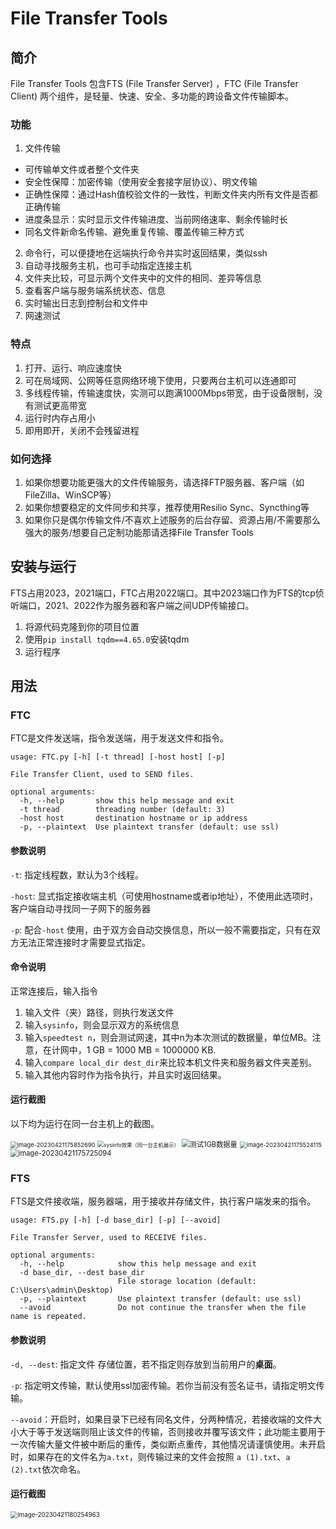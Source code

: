 # File Transfer Tools
## 简介

File Transfer Tools 包含FTS (File Transfer Server) ，FTC (File Transfer Client) 两个组件，是轻量、快速、安全、多功能的跨设备文件传输脚本。

### 功能

1. 文件传输
  - 可传输单文件或者整个文件夹
  - 安全性保障：加密传输（使用安全套接字层协议）、明文传输
  - 正确性保障：通过Hash值校验文件的一致性，判断文件夹内所有文件是否都正确传输
  - 进度条显示：实时显示文件传输进度、当前网络速率、剩余传输时长
  - 同名文件新命名传输、避免重复传输、覆盖传输三种方式
2. 命令行，可以便捷地在远端执行命令并实时返回结果，类似ssh
3. 自动寻找服务主机，也可手动指定连接主机
4. 文件夹比较，可显示两个文件夹中的文件的相同、差异等信息
5. 查看客户端与服务端系统状态、信息
6. 实时输出日志到控制台和文件中
7. 网速测试

### 特点

1. 打开、运行、响应速度快
2. 可在局域网、公网等任意网络环境下使用，只要两台主机可以连通即可
3. 多线程传输，传输速度快，实测可以跑满1000Mbps带宽，由于设备限制，没有测试更高带宽
4. 运行时内存占用小
5. 即用即开，关闭不会残留进程

### 如何选择

1. 如果你想要功能更强大的文件传输服务，请选择FTP服务器、客户端（如FileZilla、WinSCP等）
2. 如果你想要稳定的文件同步和共享，推荐使用Resilio Sync、Syncthing等
3. 如果你只是偶尔传输文件/不喜欢上述服务的后台存留、资源占用/不需要那么强大的服务/想要自己定制功能那请选择File Transfer Tools

## 安装与运行

FTS占用2023，2021端口，FTC占用2022端口。其中2023端口作为FTS的tcp侦听端口，2021、2022作为服务器和客户端之间UDP传输接口。

1. 将源代码克隆到你的项目位置
2. 使用`pip install tqdm==4.65.0`安装tqdm
3. 运行程序

## 用法

### FTC

FTC是文件发送端，指令发送端，用于发送文件和指令。

```
usage: FTC.py [-h] [-t thread] [-host host] [-p]

File Transfer Client, used to SEND files.

optional arguments:
  -h, --help       show this help message and exit
  -t thread        threading number (default: 3)
  -host host       destination hostname or ip address
  -p, --plaintext  Use plaintext transfer (default: use ssl)
```

#### 参数说明

`-t`: 指定线程数，默认为3个线程。

`-host`: 显式指定接收端主机（可使用hostname或者ip地址），不使用此选项时，客户端自动寻找同一子网下的服务器

`-p`: 配合`-host` 使用，由于双方会自动交换信息，所以一般不需要指定，只有在双方无法正常连接时才需要显式指定。

#### 命令说明

正常连接后，输入指令

1. 输入文件（夹）路径，则执行发送文件
2. 输入`sysinfo`，则会显示双方的系统信息
3. 输入`speedtest n`，则会测试网速，其中n为本次测试的数据量，单位MB。注意，在计网中，1 GB = 1000 MB = 1000000 KB.
4. 输入`compare local_dir dest_dir`来比较本机文件夹和服务器文件夹差别。
5. 输入其他内容时作为指令执行，并且实时返回结果。

#### 运行截图

以下均为运行在同一台主机上的截图。

<img src="assets/image-20230421175852690.png" alt="image-20230421175852690" style="zoom:67%;" />

<img src="assets/image-20230421174220808.png" alt="sysinfo效果（同一台主机展示）" style="zoom:60%;" />

<img src="assets/image-20230421175214141.png" alt="测试1GB数据量" style="zoom: 80%;" />

<img src="assets/image-20230421175524115.png" alt="image-20230421175524115" style="zoom:67%;" />

<img src="assets/image-20230421175725094.png" alt="image-20230421175725094" style="zoom:80%;" />

### FTS

FTS是文件接收端，服务器端，用于接收并存储文件，执行客户端发来的指令。

```
usage: FTS.py [-h] [-d base_dir] [-p] [--avoid]

File Transfer Server, used to RECEIVE files.

optional arguments:
  -h, --help            show this help message and exit
  -d base_dir, --dest base_dir
                        File storage location (default: C:\Users\admin\Desktop)
  -p, --plaintext       Use plaintext transfer (default: use ssl)
  --avoid               Do not continue the transfer when the file name is repeated.
```

#### 参数说明

`-d, --dest`: 指定文件 存储位置，若不指定则存放到当前用户的**桌面**。

`-p`: 指定明文传输，默认使用ssl加密传输。若你当前没有签名证书，请指定明文传输。

`--avoid`：开启时，如果目录下已经有同名文件，分两种情况，若接收端的文件大小大于等于发送端则阻止该文件的传输，否则接收并覆写该文件；此功能主要用于一次传输大量文件被中断后的重传，类似断点重传，其他情况请谨慎使用。未开启时，如果存在的文件名为`a.txt`，则传输过来的文件会按照 `a (1).txt`、`a (2).txt`依次命名。

#### 运行截图

<img src="assets/image-20230421180254963.png" alt="image-20230421180254963" style="zoom:70%;" />

